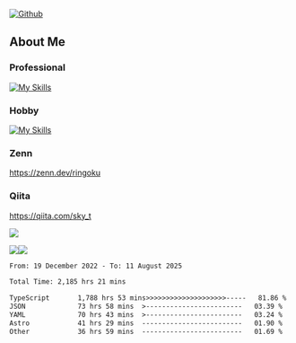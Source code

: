 [![Github](https://img.shields.io/github/followers/skyt-a?label=Follow&style=social)](https://github.com/skyt-a)

## About Me
### Professional
[![My Skills](https://skillicons.dev/icons?i=react,ts,js,nodejs,java,graphql,firebase,githubactions&theme=light)](https://skillicons.dev)
### Hobby
[![My Skills](https://skillicons.dev/icons?i=unity,rust,py&theme=light)](https://skillicons.dev)

### Zenn
https://zenn.dev/ringoku
### Qiita
https://qiita.com/sky_t


![](https://github-profile-summary-cards.vercel.app/api/cards/profile-details?username=skyt-a&theme=default)

![](https://github-profile-summary-cards.vercel.app/api/cards/repos-per-language?username=skyt-a&theme=default)![](https://github-profile-summary-cards.vercel.app/api/cards/stats?username=RinGoku&theme=default)

<!--START_SECTION:waka-->

```txt
From: 19 December 2022 - To: 11 August 2025

Total Time: 2,185 hrs 21 mins

TypeScript       1,788 hrs 53 mins>>>>>>>>>>>>>>>>>>>>-----   81.86 %
JSON             73 hrs 58 mins  >------------------------   03.39 %
YAML             70 hrs 43 mins  >------------------------   03.24 %
Astro            41 hrs 29 mins  -------------------------   01.90 %
Other            36 hrs 59 mins  -------------------------   01.69 %
```

<!--END_SECTION:waka-->
